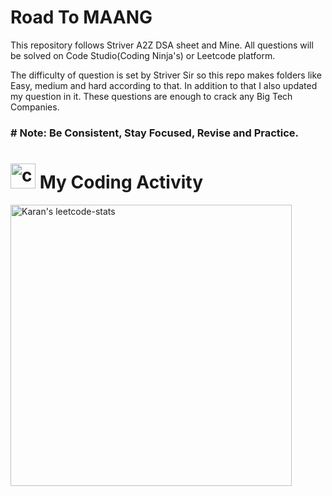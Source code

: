 # Road To MAANG
This repository follows Striver A2Z DSA sheet and Mine. All questions will be solved on Code Studio(Coding Ninja's) or Leetcode platform.

The difficulty of question is set by Striver Sir so this repo makes folders like Easy, medium and hard according to that. In addition to that I also updated my question in it. These questions are enough to crack any Big Tech Companies.

<h3># Note: Be Consistent, Stay Focused, Revise and Practice. </h3>

<h1> <img src="https://github.com/Karan-Dobriyal/Karan-Dobriyal/blob/AssestsBranch/linux-computer.gif" alt="coding penguin" height ="40"> My Coding Activity</h1>

<a href="https://leetcode.com/hatakekaran/"><img src="https://leetcard.jacoblin.cool/hatakekaran?hide=ranking&theme=unicorn&extension=heatmap" alt="Karan's leetcode-stats" width="450" ></a>

